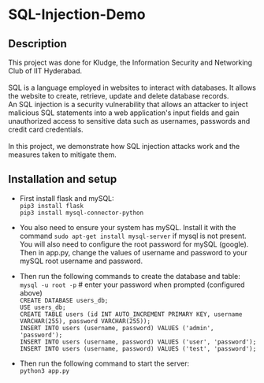 # SQL-Injection-Demo

## Description

This project was done for Kludge, the Information Security and Networking Club of IIT Hyderabad.
<br /><br /> 
SQL is a language employed in websites to interact with databases. It allows the website to create, retrieve, update and delete database records.
<br /> 
An SQL injection is a security vulnerability that allows an attacker to inject malicious SQL statements into a web application's input fields and gain unauthorized access to sensitive data such as usernames, passwords and credit card credentials.
<br/><br/>
In this project, we demonstrate how SQL injection attacks work and the measures taken to mitigate them.

## Installation and setup

* First install flask and mySQL: </br> 
`pip3 install flask` </br>
`pip3 install mysql-connector-python`

* You also need to ensure your system has mySQL. Install it with the command `sudo apt-get install mysql-server` if mysql is not present. You will also need to configure the root password for mySQL (google). Then in app.py, change the values of username and password to your mySQL root username and password.

* Then run the following commands to create the database and table:</br>
`mysql -u root -p`   # enter your password when prompted (configured above) </br>
`CREATE DATABASE users_db;` </br>
`USE users_db;` </br>
`CREATE TABLE users (id INT AUTO_INCREMENT PRIMARY KEY, username VARCHAR(255), password VARCHAR(255));` </br>
`INSERT INTO users (username, password) VALUES ('admin', 'password');` </br>
`INSERT INTO users (username, password) VALUES ('user', 'password');` </br>
`INSERT INTO users (username, password) VALUES ('test', 'password');` 


* Then run the following command to start the server: </br>
`python3 app.py`
